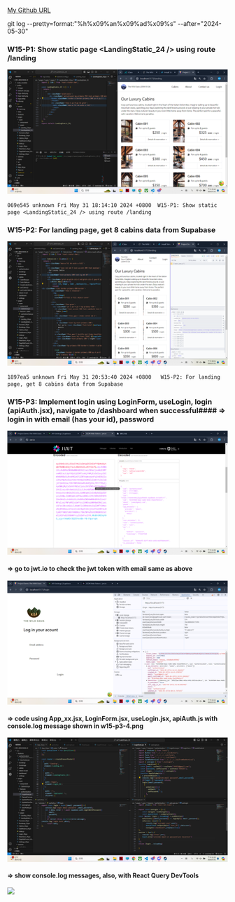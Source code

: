 [My Github URL](https://github.com/209410124/1122-wp2-2N-24.git)

git log --pretty=format:"%h%x09%an%x09%ad%x09%s" --after="2024-05-30"

### W15-P1: Show static page <LandingStatic_24 /> using route /landing
 
![](w15-p1.png)

```
069e545 unknown Fri May 31 18:14:10 2024 +0800  W15-P1: Show static page <LandingStatic_24 /> using route /landing  
```

### W15-P2: For landing page, get 8 cabins data from Supabase
 
![](w15-p2.png)

```
1897ea5 unknown Fri May 31 20:53:40 2024 +0800   W15-P2: For landing page, get 8 cabins data from Supabase
```

### W15-P3: Implement login using LoginForm, useLogin, login (apiAuth.jsx), navigate to /dashboard when successful#### => login in with email (has your id), password
![](w15-p3-1.png)

#### => go to jwt.io to check the jwt token with email same as above
![](w15-p3-2.png)

#### => code using App_xx.jsx, LoginForm.jsx, useLogin.jsx, apiAuth.js with console.log message shown in w15-p3-4.png
![](w15-p3-3.png)

#### => show console.log messages, also, with React Query DevTools
![](w15-p3-4.png)